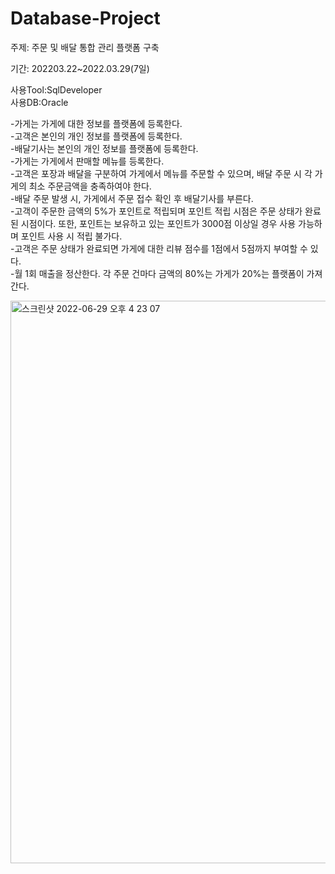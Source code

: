 # Database-Project
주제: 주문 및 배달 통합 관리 플랫폼 구축

기간: 202203.22~2022.03.29(7일)

사용Tool:SqlDeveloper   
사용DB:Oracle 

-가게는 가게에 대한 정보를 플랫폼에 등록한다.  
-고객은 본인의 개인 정보를 플랫폼에 등록한다.  
-배달기사는 본인의 개인 정보를 플랫폼에 등록한다.  
-가게는 가게에서 판매할 메뉴를 등록한다.  
-고객은 포장과 배달을 구분하여 가게에서 메뉴를 주문할 수 있으며, 배달 주문 시 각 가게의 최소 주문금액을 충족하여야 한다.  
-배달 주문 발생 시, 가게에서 주문 접수 확인 후 배달기사를 부른다.  
-고객이 주문한 금액의 5%가 포인트로 적립되며 포인트 적립 시점은 주문 상태가 완료된 시점이다. 또한, 포인트는 보유하고 있는 포인트가 3000점 이상일 경우 사용 가능하며 포인트 사용 시 적립 불가다.  
-고객은 주문 상태가 완료되면 가게에 대한 리뷰 점수를 1점에서 5점까지 부여할 수 있다.  
-월 1회 매출을 정산한다. 각 주문 건마다 금액의 80%는 가게가 20%는 플랫폼이 가져간다.  

<img width="900" alt="스크린샷 2022-06-29 오후 4 23 07" src="https://user-images.githubusercontent.com/52398783/176376772-692bfb9a-73ef-4a1d-a0da-4acc82094c36.png">

